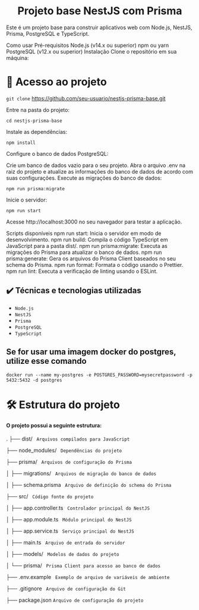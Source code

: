 <h1 align="center"> Projeto base NestJS com Prisma </h1>
Este é um projeto base para construir aplicativos web com Node.js, NestJS, Prisma, PostgreSQL e TypeScript.

Como usar
Pré-requisitos
Node.js (v14.x ou superior)
npm ou yarn
PostgreSQL (v12.x ou superior)
Instalação
Clone o repositório em sua máquina:

# 📁 Acesso ao projeto


``git clone`` https://github.com/seu-usuario/nestjs-prisma-base.git

Entre na pasta do projeto:

``cd nestjs-prisma-base``

Instale as dependências:


``npm install``

Configure o banco de dados PostgreSQL:

Crie um banco de dados vazio para o seu projeto.
Abra o arquivo .env na raiz do projeto e atualize as informações do banco de dados de acordo com suas configurações.
Execute as migrações do banco de dados:


``npm run prisma:migrate``

Inicie o servidor:


``npm run start``

Acesse http://localhost:3000 no seu navegador para testar a aplicação.

Scripts disponíveis
npm run start: Inicia o servidor em modo de desenvolvimento.
npm run build: Compila o código TypeScript em JavaScript para a pasta dist/.
npm run prisma:migrate: Executa as migrações do Prisma para atualizar o banco de dados.
npm run prisma:generate: Gera os arquivos do Prisma Client baseados no seu schema do Prisma.
npm run format: Formata o código usando o Prettier.
npm run lint: Executa a verificação de linting usando o ESLint.
## ✔️ Técnicas e tecnologias utilizadas

- ``Node.js``
- ``NestJS``
- ``Prisma``
- ``PostgreSQL``
- ``TypeScript``



## Se for usar uma imagem docker do postgres, utilize esse comando

``docker run --name my-postgres -e POSTGRES_PASSWORD=mysecretpassword -p 5432:5432 -d postgres``


# 🛠️ Estrutura do projeto
<h4> O projeto possui a seguinte estrutura:</h4>


.
├── dist/                   `` Arquivos compilados para JavaScript``

├── node_modules/           `` Dependências do projeto``

├── prisma/                 `` Arquivos de configuração do Prisma``

│   ├── migrations/         `` Arquivos de migração do banco de dados``

│   ├── schema.prisma       `` Arquivo de definição do schema do Prisma``

├── src/                    `` Código fonte do projeto``

│   ├── app.controller.ts  `` Controlador principal do NestJS``

│   ├── app.module.ts      `` Módulo principal do NestJS``

│   ├── app.service.ts     `` Serviço principal do NestJS``

│   ├── main.ts            `` Arquivo de entrada do servidor``

│   ├── models/            `` Modelos de dados do projeto``

│   └── prisma/            `` Prisma Client para acesso ao banco de dados``

├── .env.example            `` Exemplo de arquivo de variáveis de ambiente``

├── .gitignore              `` Arquivo de configuração do Git``

├── package.json            `` Arquivo de configuração do projeto ``
